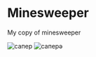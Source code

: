 # Minesweeper
My copy of minesweeper


![сапер](https://github.com/trentiX/Minesweeper/assets/130845163/3755a803-c1d0-492b-bfc6-6fa0f6136462)
![саперә](https://github.com/trentiX/Minesweeper/assets/130845163/bdc7f5c7-86ff-4f9a-ad58-b8b8cdb07ae7)
